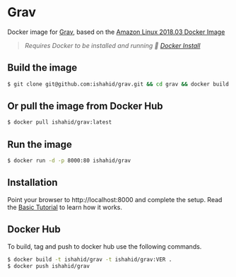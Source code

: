 # Grav
Docker image for [Grav](https://getgrav.org), based on the [Amazon Linux 2018.03 Docker Image](https://hub.docker.com/_/amazonlinux/)

> _Requires Docker to be installed and running :whale2: [Docker Install](https://docs.docker.com/install/)_

## Build the image
```bash
$ git clone git@github.com:ishahid/grav.git && cd grav && docker build -t grav .
```

## Or pull the image from Docker Hub
```bash
$ docker pull ishahid/grav:latest
```

## Run the image
```bash
$ docker run -d -p 8000:80 ishahid/grav
```

## Installation
Point your browser to http://localhost:8000 and complete the setup. Read the [Basic Tutorial](https://learn.getgrav.org/basics/basic-tutorial) to learn how it works.

## Docker Hub
To build, tag and push to docker hub use the following commands.
```bash
$ docker build -t ishahid/grav -t ishahid/grav:VER .
$ docker push ishahid/grav
```
